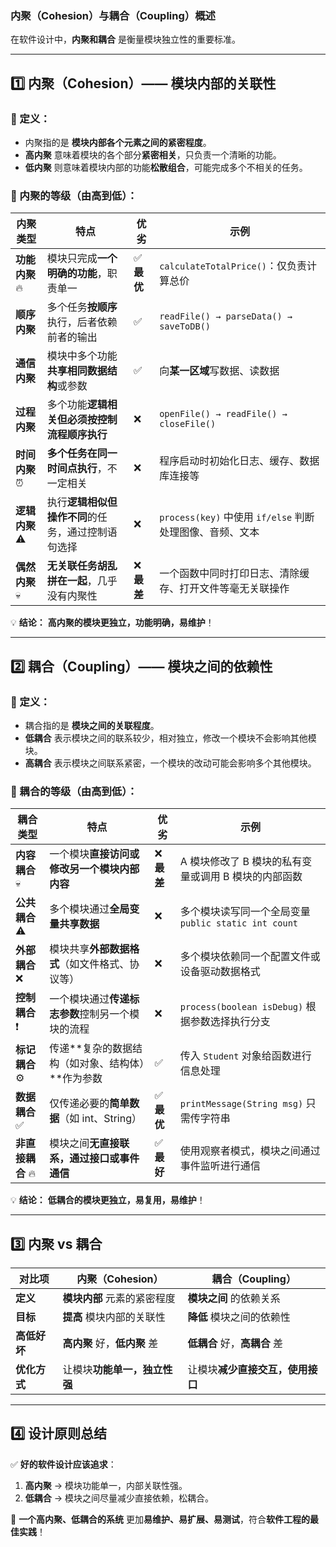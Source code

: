 ### **内聚（Cohesion）与耦合（Coupling）概述**  

在软件设计中，**内聚和耦合** 是衡量模块独立性的重要标准。  

---

## **1️⃣ 内聚（Cohesion）—— 模块内部的关联性**  
### **🔹 定义：**  
- 内聚指的是 **模块内部各个元素之间的紧密程度**。  
- **高内聚** 意味着模块的各个部分**紧密相关**，只负责一个清晰的功能。  
- **低内聚** 则意味着模块内部的功能**松散组合**，可能完成多个不相关的任务。  

### **🔹 内聚的等级（由高到低）**：

| **内聚类型**    | **特点**                      | **优劣**   | **示例**                                    |
|-------------|-----------------------------|----------|-------------------------------------------|
| **功能内聚** 🔥 | 模块只完成**一个明确的功能**，职责单一       | ✅ **最优** | `calculateTotalPrice()`：仅负责计算总价           |
| **顺序内聚**    | 多个任务**按顺序**执行，后者依赖前者的输出     | ✅        | `readFile() → parseData() → saveToDB()`   |
| **通信内聚**    | 模块中多个功能**共享相同数据结构**或参数      | ✅        | 向**某一区域**写数据、读数据                          |
| **过程内聚**    | 多个功能**逻辑相关但必须按控制流程顺序执行**    | ❌        | `openFile() → readFile() → closeFile()`   |
| **时间内聚** ⏰  | **多个任务在同一时间点执行**，不一定相关      | ❌        | 程序启动时初始化日志、缓存、数据库连接等                      |
| **逻辑内聚** ⚠️ | 执行**逻辑相似但操作不同**的任务，通过控制语句选择 | ❌        | `process(key)` 中使用 `if/else` 判断处理图像、音频、文本 |
| **偶然内聚** 💀 | **无关联任务胡乱拼在一起**，几乎没有内聚性     | ❌ **最差** | 一个函数中同时打印日志、清除缓存、打开文件等毫无关联操作              |

💡 **结论：** **高内聚的模块更独立，功能明确，易维护**！  

---

## **2️⃣ 耦合（Coupling）—— 模块之间的依赖性**  
### **🔹 定义：**  
- 耦合指的是 **模块之间的关联程度**。  
- **低耦合** 表示模块之间的联系较少，相对独立，修改一个模块不会影响其他模块。  
- **高耦合** 表示模块之间联系紧密，一个模块的改动可能会影响多个其他模块。  

### **🔹 耦合的等级（由高到低）**：

| **耦合类型**     | **特点**                       | **优劣**   | **示例**                                  |
|--------------|------------------------------|----------|-----------------------------------------|
| **内容耦合** 💀  | 一个模块**直接访问或修改另一个模块内部内容**     | ❌ **最差** | A 模块修改了 B 模块的私有变量或调用 B 模块的内部函数          |
| **公共耦合** ⚠️  | 多个模块通过**全局变量共享数据**           | ❌        | 多个模块读写同一个全局变量 `public static int count` |
| **外部耦合** ❌   | 模块共享**外部数据格式**（如文件格式、协议等）    | ❌        | 多个模块依赖同一个配置文件或设备驱动数据格式                  |
| **控制耦合** ❗   | 一个模块通过**传递标志参数**控制另一个模块的流程   | ❌        | `process(boolean isDebug)` 根据参数选择执行分支   |
| **标记耦合** ⚙️  | 传递**复杂的数据结构（如对象、结构体）**作为参数   | ✅        | 传入 `Student` 对象给函数进行信息处理                |
| **数据耦合** ✅   | 仅传递必要的**简单数据**（如 int、String） | ✅ **最优** | `printMessage(String msg)` 只需传字符串       |
| **非直接耦合** 🔥 | 模块之间**无直接联系，通过接口或事件通信**      | ✅ **最好** | 使用观察者模式，模块之间通过事件监听进行通信                  |

💡 **结论：** **低耦合的模块更独立，易复用，易维护**！  

---

## **3️⃣ 内聚 vs 耦合**
| **对比项**  | **内聚（Cohesion）**    | **耦合（Coupling）**    |
|----------|---------------------|---------------------|
| **定义**   | **模块内部** 元素的紧密程度    | **模块之间** 的依赖关系      |
| **目标**   | **提高** 模块内部的关联性     | **降低** 模块之间的依赖性     |
| **高低好坏** | **高内聚** 好，**低内聚** 差 | **低耦合** 好，**高耦合** 差 |
| **优化方式** | 让模块**功能单一，独立性强**    | 让模块**减少直接交互，使用接口**  |

---

## **4️⃣ 设计原则总结**
✅ **好的软件设计应该追求**：
1. **高内聚** → 模块功能单一，内部关联性强。  
2. **低耦合** → 模块之间尽量减少直接依赖，松耦合。  

🚀 **一个高内聚、低耦合的系统** 更加**易维护、易扩展、易测试**，符合**软件工程的最佳实践**！